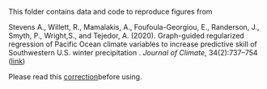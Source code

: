 This folder contains data and code to reproduce figures from

Stevens A.,  Willett,  R.,  Mamalakis,  A.,  Foufoula-Georgiou,  E.,  Randerson,  J.,  Smyth,  P.,  Wright,S., and Tejedor, A. (2020). Graph-guided regularized regression of Pacific Ocean climate variables to increase predictive skill of Southwestern U.S. winter precipitation
. *Journal of Climate*, 34(2):737–754 ([link](https://journals.ametsoc.org/view/journals/clim/aop/jcliD200079/jcliD200079.xml))

Please read this [correction](https://github.com/Willett-Group/gtv_forecasting/blob/master/paper/swus_gtv_correction.pdf)before using.

